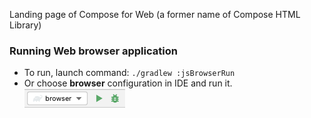 Landing page of Compose for Web (a former name of Compose HTML Library)

### Running Web browser application
 * To run, launch command: `./gradlew :jsBrowserRun`
 * Or choose **browser** configuration in IDE and run it.  
  ![browser-run-configuration.png](screenshots/browser-run-configuration.png)
